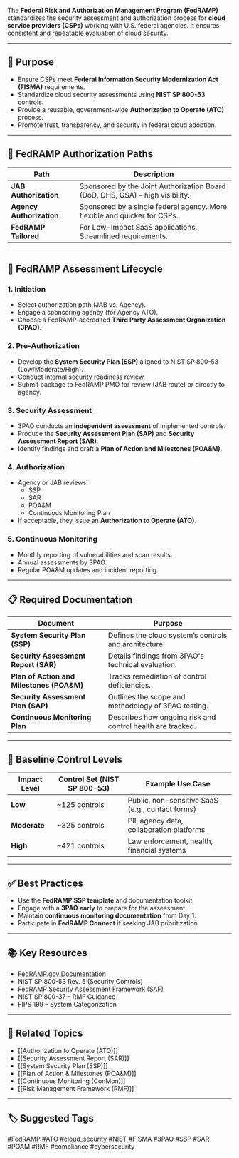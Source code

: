 The **Federal Risk and Authorization Management Program (FedRAMP)** standardizes the security assessment and authorization process for **cloud service providers (CSPs)** working with U.S. federal agencies. It ensures consistent and repeatable evaluation of cloud security.

---

## 🎯 Purpose

- Ensure CSPs meet **Federal Information Security Modernization Act (FISMA)** requirements.
- Standardize cloud security assessments using **NIST SP 800-53** controls.
- Provide a reusable, government-wide **Authorization to Operate (ATO)** process.
- Promote trust, transparency, and security in federal cloud adoption.

---

## 🧱 FedRAMP Authorization Paths

| Path                     | Description                                                                 |
|--------------------------|-----------------------------------------------------------------------------|
| **JAB Authorization**     | Sponsored by the Joint Authorization Board (DoD, DHS, GSA) – high visibility. |
| **Agency Authorization**  | Sponsored by a single federal agency. More flexible and quicker for CSPs.    |
| **FedRAMP Tailored**      | For Low-Impact SaaS applications. Streamlined requirements.                 |

---

## 🔁 FedRAMP Assessment Lifecycle

### 1. **Initiation**
- Select authorization path (JAB vs. Agency).
- Engage a sponsoring agency (for Agency ATO).
- Choose a FedRAMP-accredited **Third Party Assessment Organization (3PAO)**.

### 2. **Pre-Authorization**
- Develop the **System Security Plan (SSP)** aligned to NIST SP 800-53 (Low/Moderate/High).
- Conduct internal security readiness review.
- Submit package to FedRAMP PMO for review (JAB route) or directly to agency.

### 3. **Security Assessment**
- 3PAO conducts an **independent assessment** of implemented controls.
- Produce the **Security Assessment Plan (SAP)** and **Security Assessment Report (SAR)**.
- Identify findings and draft a **Plan of Action and Milestones (POA&M)**.

### 4. **Authorization**
- Agency or JAB reviews:
  - SSP  
  - SAR  
  - POA&M  
  - Continuous Monitoring Plan
- If acceptable, they issue an **Authorization to Operate (ATO)**.

### 5. **Continuous Monitoring**
- Monthly reporting of vulnerabilities and scan results.
- Annual assessments by 3PAO.
- Regular POA&M updates and incident reporting.

---

## 📋 Required Documentation

| Document                     | Purpose                                                                 |
|------------------------------|-------------------------------------------------------------------------|
| **System Security Plan (SSP)** | Defines the cloud system’s controls and architecture.                   |
| **Security Assessment Report (SAR)** | Details findings from 3PAO's technical evaluation.              |
| **Plan of Action and Milestones (POA&M)** | Tracks remediation of control deficiencies.             |
| **Security Assessment Plan (SAP)** | Outlines the scope and methodology of 3PAO testing.             |
| **Continuous Monitoring Plan** | Describes how ongoing risk and control health are tracked.            |

---

## 🔐 Baseline Control Levels

| Impact Level | Control Set (NIST SP 800-53) | Example Use Case                                |
|--------------|------------------------------|--------------------------------------------------|
| **Low**      | ~125 controls                | Public, non-sensitive SaaS (e.g., contact forms) |
| **Moderate** | ~325 controls                | PII, agency data, collaboration platforms         |
| **High**     | ~421 controls                | Law enforcement, health, financial systems        |

---

## ✅ Best Practices

- Use the **FedRAMP SSP template** and documentation toolkit.
- Engage with a **3PAO early** to prepare for the assessment.
- Maintain **continuous monitoring documentation** from Day 1.
- Participate in **FedRAMP Connect** if seeking JAB prioritization.

---

## 📚 Key Resources

- [FedRAMP.gov Documentation](https://www.fedramp.gov/documents/)
- NIST SP 800-53 Rev. 5 (Security Controls)
- FedRAMP Security Assessment Framework (SAF)
- NIST SP 800-37 – RMF Guidance
- FIPS 199 – System Categorization

---

## 🧩 Related Topics

- [[Authorization to Operate (ATO)]]
- [[Security Assessment Report (SAR)]]
- [[System Security Plan (SSP)]]
- [[Plan of Action & Milestones (POA&M)]]
- [[Continuous Monitoring (ConMon)]]
- [[Risk Management Framework (RMF)]]

---

## 🏷 Suggested Tags

#FedRAMP #ATO #cloud_security #NIST #FISMA #3PAO #SSP #SAR #POAM #RMF #compliance #cybersecurity

